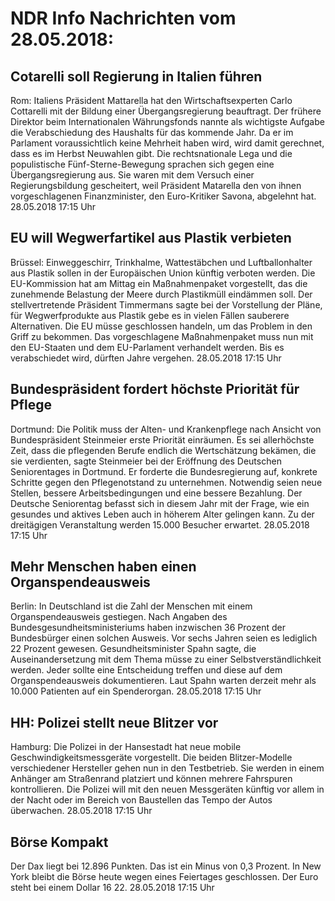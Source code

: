 # NDR Info Nachrichten vom 28.05.2018:


## Cotarelli soll Regierung in Italien führen
Rom:	Italiens Präsident Mattarella hat den Wirtschaftsexperten Carlo Cottarelli mit der Bildung einer Übergangsregierung beauftragt. Der frühere Direktor beim Internationalen Währungsfonds nannte als wichtigste Aufgabe die Verabschiedung des Haushalts für das kommende Jahr. Da er im Parlament voraussichtlich keine Mehrheit haben wird, wird damit gerechnet, dass es im Herbst Neuwahlen gibt. Die rechtsnationale Lega und die populistische Fünf-Sterne-Bewegung sprachen sich gegen eine Übergangsregierung aus. Sie waren mit dem Versuch einer Regierungsbildung gescheitert, weil Präsident Matarella den von ihnen vorgeschlagenen Finanzminister, den Euro-Kritiker Savona, abgelehnt hat. 28.05.2018 17:15 Uhr 

## EU will Wegwerfartikel aus Plastik verbieten
Brüssel:		Einweggeschirr, Trinkhalme, Wattestäbchen und Luftballonhalter aus Plastik sollen in der Europäischen Union künftig verboten werden. Die EU-Kommission hat am Mittag ein Maßnahmenpaket vorgestellt, das die zunehmende Belastung der Meere durch Plastikmüll eindämmen soll. Der stellvertretende Präsident Timmermans sagte bei der Vorstellung der Pläne, für Wegwerfprodukte aus Plastik gebe es in vielen Fällen sauberere Alternativen. Die EU müsse geschlossen handeln, um das Problem in den Griff zu bekommen. Das vorgeschlagene Maßnahmenpaket muss nun mit den EU-Staaten und dem EU-Parlament verhandelt werden. Bis es verabschiedet wird, dürften Jahre vergehen. 28.05.2018 17:15 Uhr 

## Bundespräsident fordert höchste Priorität für Pflege
Dortmund: Die Politik muss der Alten- und Krankenpflege nach Ansicht von Bundespräsident Steinmeier erste Priorität einräumen. Es sei allerhöchste Zeit, dass die pflegenden Berufe endlich die Wertschätzung bekämen, die sie verdienten, sagte Steinmeier bei der Eröffnung des Deutschen Seniorentages in Dortmund. Er forderte die Bundesregierung auf, konkrete Schritte gegen den Pflegenotstand zu unternehmen. Notwendig seien neue Stellen, bessere Arbeitsbedingungen und eine bessere Bezahlung. Der Deutsche Seniorentag befasst sich in diesem Jahr mit der Frage, wie ein gesundes und aktives Leben auch in höherem Alter gelingen kann. Zu der dreitägigen Veranstaltung werden 15.000 Besucher erwartet. 28.05.2018 17:15 Uhr 

## Mehr Menschen haben einen Organspendeausweis
Berlin: In Deutschland ist die Zahl der Menschen mit einem Organspendeausweis gestiegen. Nach Angaben des Bundesgesundheitsministeriums haben inzwischen 36 Prozent der Bundesbürger einen solchen Ausweis. Vor sechs Jahren seien es lediglich 22 Prozent gewesen. Gesundheitsminister Spahn sagte, die Auseinandersetzung mit dem Thema müsse zu einer Selbstverständlichkeit werden. Jeder sollte eine Entscheidung treffen und diese auf dem Organspendeausweis dokumentieren. Laut Spahn warten derzeit mehr als 10.000 Patienten auf ein Spenderorgan. 28.05.2018 17:15 Uhr 

## HH: Polizei stellt neue Blitzer vor
Hamburg: Die Polizei in der Hansestadt hat neue mobile Geschwindigkeitsmessgeräte vorgestellt. Die beiden Blitzer-Modelle verschiedener Hersteller gehen nun in den Testbetrieb. Sie werden in einem Anhänger am Straßenrand platziert und können mehrere Fahrspuren kontrollieren. Die Polizei will mit den neuen Messgeräten künftig vor allem in der Nacht oder im Bereich von Baustellen das Tempo der Autos überwachen. 28.05.2018 17:15 Uhr 

## Börse Kompakt
Der Dax liegt bei 12.896 Punkten. Das ist ein Minus von 0,3 Prozent. In New York bleibt die Börse heute wegen eines Feiertages geschlossen. Der Euro steht bei einem Dollar 16 22. 28.05.2018 17:15 Uhr 
